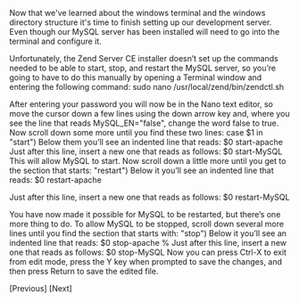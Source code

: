Now that we've learned about the windows terminal and the windows directory structure it's time to finish setting up our development server.  Even though our MySQL server has been installed will need to go into the terminal and configure it.

Unfortunately, the Zend Server CE installer doesn’t set up the commands needed to be
able to start, stop, and restart the MySQL server, so you’re going to have to do this
manually by opening a Terminal window and entering the following command:
 sudo nano /usr/local/zend/bin/zendctl.sh

After entering your password you will now be in the Nano text editor, so move the
cursor down a few lines using the down arrow key and, where you see the line that
reads MySQL_EN="false", change the word false to true.
Now scroll down some more until you find these two lines:
case $1 in
        "start")
Below them you’ll see an indented line that reads:
                $0 start-apache
Just after this line, insert a new one that reads as follows:
                $0 start-MySQL
This will allow MySQL to start. Now scroll down a little more until you get to the
section that starts:
        "restart")
Below it you’ll see an indented line that reads:
                $0 restart-apache

Just after this line, insert a new one that reads as follows:
                $0 restart-MySQL

You have now made it possible for MySQL to be restarted, but there’s one more thing
to do. To allow MySQL to be stopped, scroll down several more lines until you find
the section that starts with:
        "stop")
Below it you’ll see an indented line that reads:
                $0 stop-apache %
Just after this line, insert a new one that reads as follows:
                $0 stop-MySQL
Now you can press Ctrl-X to exit from edit mode, press the Y key when prompted to
save the changes, and then press Return to save the edited file.

[Previous] [Next]
